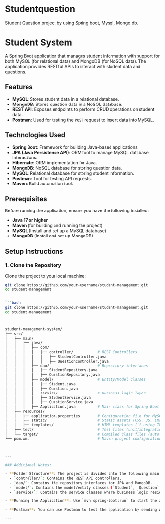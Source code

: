 # Studentquestion
Student Question project by using Spring boot, Mysql, Mongo db.

# Student System

A Spring Boot application that manages student information with support for both MySQL (for relational data) and MongoDB (for NoSQL data). The application provides RESTful APIs to interact with student data and questions.

## Features

- **MySQL**: Stores student data in a relational database.
- **MongoDB**: Stores question data in a NoSQL database.
- **REST API**: Exposes endpoints to perform CRUD operations on student data.
- **Postman**: Used for testing the `POST` request to insert data into MySQL.

## Technologies Used

- **Spring Boot**: Framework for building Java-based applications.
- **JPA (Java Persistence API)**: ORM tool to manage MySQL database interactions.
- **Hibernate**: ORM implementation for Java.
- **MongoDB**: NoSQL database for storing question data.
- **MySQL**: Relational database for storing student information.
- **Postman**: Tool for testing API requests.
- **Maven**: Build automation tool.

## Prerequisites

Before running the application, ensure you have the following installed:

- **Java 17 or higher**
- **Maven** (for building and running the project)
- **MySQL** (Install and set up a MySQL database)
- **MongoDB** (Install and set up MongoDB)

## Setup Instructions

### 1. Clone the Repository

Clone the project to your local machine:

```bash
git clone https://github.com/your-username/student-management.git
cd student-management


```bash
git clone https://github.com/your-username/student-management.git
cd student-management



student-management-system/
├── src/
│   ├── main/
│   │   ├── java/
│   │   │   ├── com/
│   │   │   │   ├── controller/           # REST Controllers
│   │   │   │   │   ├── StudentController.java
│   │   │   │   │   ├── QuestionController.java
│   │   │   ├── dao/                      # Repository interfaces
│   │   │   │   ├── StudentRepository.java
│   │   │   │   ├── QuestionRepository.java
│   │   │   ├── model/                    # Entity/Model classes
│   │   │   │   ├── Student.java
│   │   │   │   ├── Question.java
│   │   │   ├── service/                  # Business logic layer
│   │   │   │   ├── StudentService.java
│   │   │   │   ├── QuestionService.java
│   │   │   ├── Application.java          # Main class for Spring Boot app
│   ├── resources/
│   │   ├── application.properties        # Configuration file for MySQL & MongoDB
│   │   ├── static/                       # Static assets (CSS, JS, images)
│   │   ├── templates/                    # HTML templates (if using Thymeleaf or similar)
│   ├── test/                             # Test files (unit/integration tests)
│   └── target/                           # Compiled class files (auto-generated)
└── pom.xml                               # Maven project configuration



---

### Additional Notes:

- **Folder Structure**: The project is divided into the following main parts:
  - `controller/`: Contains the REST API controllers.
  - `dao/`: Contains the repository interfaces for JPA and MongoDB.
  - `model/`: Contains the model/entity classes (`Student`, `Question`).
  - `service/`: Contains the service classes where business logic resides.

- **Running the Application**: Use `mvn spring-boot:run` to start the application on port `8080`. Ensure that both MySQL and MongoDB are running on your local machine (or update the `application.properties` to connect to remote databases if needed).

- **Postman**: You can use Postman to test the application by sending API requests to `http://localhost:8080`.

---



